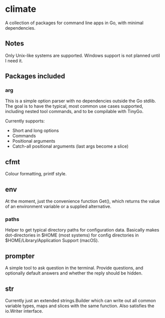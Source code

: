 # climate
A collection of packages for command line apps in Go, with minimal dependencies.

## Notes
Only Unix-like systems are supported. Windows support is not planned until I need it.

## Packages included

### arg
This is a simple option parser with no dependencies outside the Go stdlib. The goal is to have the typical, most common use cases supported, including nested tool commands, and to be compilable with TinyGo.

Currently supports:
- Short and long options
- Commands
- Positional arguments
- Catch-all positional arguments (last args become a slice)

## cfmt
Colour formatting, printf style.

## env
At the moment, just the convenience function Get(), which returns the value of an environment variable or a supplied alternative.

### paths
Helper to get typical directory paths for configuration data. Basically makes dot-directories in $HOME (most systems) for config directories in $HOME/Library/Application Support (macOS).

## prompter
A simple tool to ask question in the terminal. Provide questions, and optionally default answers and whether the reply should be hidden.

## str
Currently just an extended strings.Builder which can write out all common variable types, maps and slices with the same function. Also satisfies the io.Writer interface.

